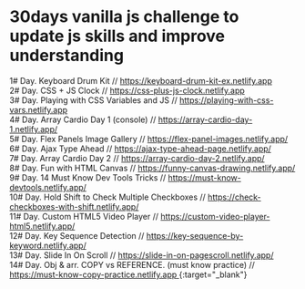 # 30days vanilla js challenge to update js skills and improve understanding

1# Day. Keyboard Drum Kit // https://keyboard-drum-kit-ex.netlify.app
<br>
2# Day. CSS + JS Clock // https://css-plus-js-clock.netlify.app
<br>
3# Day. Playing with CSS Variables and JS // https://playing-with-css-vars.netlify.app
<br>
4# Day. Array Cardio Day 1 (console) // https://array-cardio-day-1.netlify.app/
<br>
5# Day. Flex Panels Image Gallery // https://flex-panel-images.netlify.app/
<br>
6# Day. Ajax Type Ahead // https://ajax-type-ahead-page.netlify.app/
<br>
7# Day. Array Cardio Day 2 // https://array-cardio-day-2.netlify.app/
<br>
8# Day. Fun with HTML Canvas // https://funny-canvas-drawing.netlify.app/
<br>
9# Day. 14 Must Know Dev Tools Tricks // https://must-know-devtools.netlify.app/
<br>
10# Day. Hold Shift to Check Multiple Checkboxes // https://check-checkboxes-with-shift.netlify.app/
<br>
11# Day. Custom HTML5 Video Player // https://custom-video-player-html5.netlify.app/
<br>
12# Day. Key Sequence Detection // https://key-sequence-by-keyword.netlify.app/
<br>
13# Day. Slide In On Scroll // https://slide-in-on-pagescroll.netlify.app/
<br>
14# Day. Obj & arr. COPY vs REFERENCE. (must know practice) // [https://must-know-copy-practice.netlify.app
](url){:target="\_blank"}
